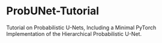 # ProbUNet-Tutorial
Tutorial on Probabilistic U-Nets, Including a Minimal PyTorch Implementation of the Hierarchical Probabilistic U-Net.
